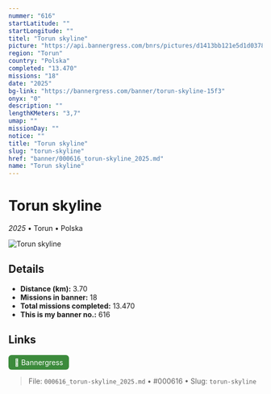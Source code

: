 ```yaml
---
nummer: "616"
startLatitude: ""
startLongitude: ""
titel: "Torun skyline"
picture: "https://api.bannergress.com/bnrs/pictures/d1413bb121e5d1d037822169d6c692b5"
region: "Torun"
country: "Polska"
completed: "13.470"
missions: "18"
date: "2025"
bg-link: "https://bannergress.com/banner/torun-skyline-15f3"
onyx: "0"
description: ""
lengthKMeters: "3,7"
umap: ""
missionDay: ""
notice: ""
title: "Torun skyline"
slug: "torun-skyline"
href: "banner/000616_torun-skyline_2025.md"
name: "Torun skyline"
---
```

# Torun skyline

*2025* • Torun • Polska

![Torun skyline](https://api.bannergress.com/bnrs/pictures/d1413bb121e5d1d037822169d6c692b5)



## Details
- **Distance (km):** 3.70
- **Missions in banner:** 18
- **Total missions completed:** 13.470
- **This is my banner no.:** 616





## Links
<a href="https://bannergress.com/banner/torun-skyline-15f3" target="_blank" style="display:inline-block;margin-right:8px;padding:6px 12px;background:#3c8b3c;color:#fff;text-decoration:none;border-radius:6px;">🔗 Bannergress</a>



> File: `000616_torun-skyline_2025.md`
> • #000616
> • Slug: `torun-skyline`
